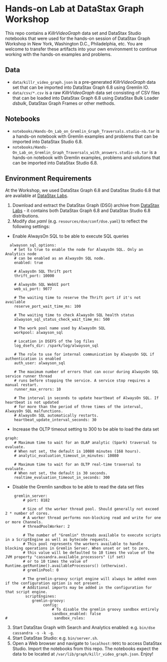 # Hands-on Lab at DataStax Graph Workshop

This repo contains a _KillrVideoGraph_ data set and DataStax Studio notebooks that were used for the hands-on session of DataStax Graph Workshop in New York, Washington D.C., Philadelphia, etc. You are welcome to transfer these artifacts into your own environment to continue working with the hands-on examples and problems.

## Data

- `data/killr_video_graph.json` is a pre-generated _KillrVideoGraph_ data set that can be imported into DataStax Graph 6.8 using Gremlin IO.
- `data/csv/*.csv` is a raw _KillrVideoGraph_ data set consisting of CSV files that can be loaded into DataStax Graph 6.8 using DataStax Bulk Loader _dsbulk_, DataStax Graph Frames or other methods.

## Notebooks

- `notebooks/Hands-On_Lab_on_Gremlin_Graph_Traversals.studio-nb.tar` is a hands-on notebook with Gremlin examples and problems that can be imported into DataStax Studio 6.8.
- `notebooks/Hands-On_Lab_on_Gremlin_Graph_Traversals_with_answers.studio-nb.tar` is a hands-on notebook with Gremlin examples,  problems and solutions that can be imported into DataStax Studio 6.8.

## Environment Requirements

At the Workshop, we used DataStax Graph 6.8 and DataStax Studio 6.8 that are available at [DataStax Labs](https://downloads.datastax.com/#labs).

1. Download and extract the DataStax Graph (DSG) archive from [DataStax Labs](https://downloads.datastax.com/#labs) - it contains both DataStax Graph 6.8 and DataStax Studio 6.8 distributions.
2. Modify _dse.yaml_ (e.g. `resources/dse/conf/dse.yaml`) to reflect the following settings:
  - Enable AlwaysOn SQL to be able to execute SQL queries
```
  alwayson_sql_options:
    # Set to true to enable the node for AlwaysOn SQL. Only an Analytics node
    # can be enabled as an AlwaysOn SQL node.
    enabled: true

    # AlwaysOn SQL Thrift port
    thrift_port: 10000

    # AlwaysOn SQL WebUI port
    web_ui_port: 9077

    # The waiting time to reserve the Thrift port if it's not available
    reserve_port_wait_time_ms: 100

    # The waiting time to check AlwaysOn SQL health status
    alwayson_sql_status_check_wait_time_ms: 500

    # The work pool name used by AlwaysOn SQL
    workpool: alwayson_sql

    # Location in DSEFS of the log files
    log_dsefs_dir: /spark/log/alwayson_sql

    # The role to use for internal communication by AlwaysOn SQL if authentication is enabled
    auth_user: alwayson_sql

    # The maximum number of errors that can occur during AlwaysOn SQL service runner thread
    # runs before stopping the service. A service stop requires a manual restart.
    runner_max_errors: 10

    # The interval in seconds to update heartbeat of AlwaysOn SQL. If heartbeat is not updated
    # for more than the period of three times of the interval, AlwaysOn SQL malfunctions.
    # AlwaysOn SQL automatically restarts.
    heartbeat_update_interval_seconds: 30
```
  - Increase the OLTP timeout setting to 300 to be able to load the data set
```
graph:
    # Maximum time to wait for an OLAP analytic (Spark) traversal to evaluate.
    # When not set, the default is 10080 minutes (168 hours).
    # analytic_evaluation_timeout_in_minutes: 10080

    # Maximum time to wait for an OLTP real-time traversal to evaluate.
    # When not set, the default is 30 seconds.
    realtime_evaluation_timeout_in_seconds: 300
```
  - Disable the Gremlin sandbox to be able to read the data set files
```
    gremlin_server:
        # port: 8182

        # Size of the worker thread pool. Should generally not exceed 2 * number of cores.
        # A worker thread performs non-blocking read and write for one or more Channels.
        # threadPoolWorker: 2

        # The number of "Gremlin" threads available to execute scripts in a ScriptEngine as well as bytecode requests.
        # This pool represents the workers available to handle blocking operations in Gremlin Server. When unset or set to zero,
        # this value will be defaulted to 10 times the value of the JVM property "cassandra.available_processors" (if set)
        # or to 10 times the value of Runtime.getRuntime().availableProcessors() (otherwise).
        # gremlinPool: 0

        # The gremlin-groovy script engine will always be added even if the configuration option is not present.
        # Additional imports may be added in the configuration for that script engine.
         scriptEngines:
            gremlin-groovy:
                 config:
                     # To disable the gremlin groovy sandbox entirely
                     sandbox_enabled: false
#                     sandbox_rules:
```
3. Start DataStax Graph with Search and Analytics enabled: e.g. `bin/dse cassandra -s -k -g`.
4. Start DataStax Studio: e.g. `bin/server.sh`.
5. Open a Web browser and navigate to `localhost:9091` to access DataStax Studio. Import the notebooks from this repo. The notebooks expect the data to be located at `/var/lib/graph/killr_video_graph.json`. Enjoy!
